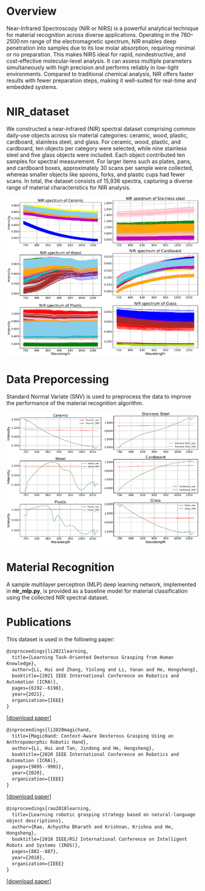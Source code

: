 
# Overview
Near-Infrared Spectroscopy (NIR or NIRS) is a powerful analytical technique for material recognition across diverse applications. Operating in the 780–2500 nm range of the electromagnetic spectrum, NIR enables deep penetration into samples due to its low molar absorption, requiring minimal or no preparation. This makes NIRS ideal for rapid, nondestructive, and cost-effective molecular-level analysis. It can assess multiple parameters simultaneously with high precision and performs reliably in low-light environments. Compared to traditional chemical analysis, NIR offers faster results with fewer preparation steps, making it well-suited for real-time and embedded systems.

# NIR_dataset
We constructed a near-infrared (NIR) spectral dataset comprising common daily-use objects across six material categories: ceramic, wood, plastic, cardboard, stainless steel, and glass. For ceramic, wood, plastic, and cardboard, ten objects per category were selected, while nine stainless steel and five glass objects were included. Each object contributed ten samples for spectral measurement. For larger items such as plates, pans, and cardboard boxes, approximately 30 scans per sample were collected, whereas smaller objects like spoons, forks, and plastic cups had fewer scans. In total, the dataset consists of 15,936 spectra, capturing a diverse range of material characteristics for NIR analysis.


<p align="center"> 
<img src="images/spectra.jpg" alt="dexDual" width="560"/></p>


# Data Preporcessing

Standard Normal Variate (SNV) is used to preprocess the data to improve the performance of the material recognition algorithm.
<p align="center">
<img src="images/preporcess.jpg" alt="dexDual" width="560"/></p>

# Material Recognition

A sample multilayer perceptron (MLP) deep learning network, implemented in **nir_mlp.py**, is provided as a baseline model for material classification using the collected NIR spectral dataset.

# Publications

This dataset is used in the following paper:

    @inproceedings{li2021learning,
      title={Learning Task-Oriented Dexterous Grasping from Human Knowledge},
      author={Li, Hui and Zhang, Yinlong and Li, Yanan and He, Hongsheng},
      booktitle={2021 IEEE International Conference on Robotics and Automation (ICRA)},
      pages={6192--6198},
      year={2021},
      organization={IEEE}
    }
[[download paper](https://ieeexplore.ieee.org/abstract/document/9562073)]

    @inproceedings{li2020magichand,
      title={MagicHand: Context-Aware Dexterous Grasping Using an Anthropomorphic Robotic Hand},
      author={Li, Hui and Tan, Jindong and He, Hongsheng},
      booktitle={2020 IEEE International Conference on Robotics and Automation (ICRA)},
      pages={9895--9901},
      year={2020},
      organization={IEEE}
    }
[[download paper](https://ieeexplore.ieee.org/document/9196538)]

    @inproceedings{rao2018learning,
      title={Learning robotic grasping strategy based on natural-language object descriptions},
      author={Rao, Achyutha Bharath and Krishnan, Krishna and He, Hongsheng},
      booktitle={2018 IEEE/RSJ International Conference on Intelligent Robots and Systems (IROS)},
      pages={882--887},
      year={2018},
      organization={IEEE}
    }
[[download paper](https://ieeexplore.ieee.org/document/8593886)]